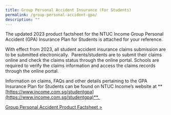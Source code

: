 ```yaml
---
title: Group Personal Accident Insurance (For Students)
permalink: /group-personal-accident-gpa/
description: ""
---
```

The updated 2023 product factsheet for the NTUC Income Group Personal Accident (GPA) Insurance Plan for Students is attached for your reference.

With effect from 2023, all student accident insurance claims submission are to be submitted electronically.  Parents/students are to submit their claims online and check the claims status through the online portal. Schools are required to verify the claims information and access the claims records through the online portal.

Information on claims, FAQs and other details pertaining to the GPA Insurance Plan for Students can be found on NTUC Income’s website at **[https://www.income.com.sg/studentgpa](https://www.income.com.sg/studentgpa)**. 

[Group Personal Accident Product Factsheet >](/files/product-fact-sheet-year-2023.pdf)